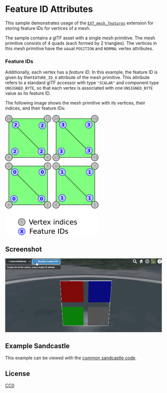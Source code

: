 # Feature ID Attributes

This sample demonstrates usage of the [`EXT_mesh_features`](https://github.com/CesiumGS/glTF/tree/3d-tiles-next/extensions/2.0/Vendor/EXT_mesh_features) extension for storing feature IDs for vertices of a mesh.

The sample contains a glTF asset with a single mesh primitive. The mesh primitive consists of 4 quads (each formed by 2 triangles). The vertices in this mesh primitive have the usual `POSITION` and `NORMAL` vertex attributes. 

### Feature IDs

Additionally, each vertex has a _feature ID_. In this example, the feature ID is given by the`FEATURE_ID_0` attribute of the mesh primitive. This attribute refers to a standard glTF accessor with type `"SCALAR"` and component type `UNSIGNED_BYTE`, so that each vertex is associated with one `UNSIGNED_BYTE` value as its feature ID.

The following image shows the mesh primitive with its vertices, their indices, and their feature IDs:

![Image](../../figures/EXT_mesh_features-quads.png)

## Screenshot

![Screenshot](screenshot/FeatureIdAttribute.gif)

## Example Sandcastle

This example can be viewed with the [common sandcastle code](../../README.md#common-sandcastle-code).

## License

[CC0](https://creativecommons.org/share-your-work/public-domain/cc0/)
